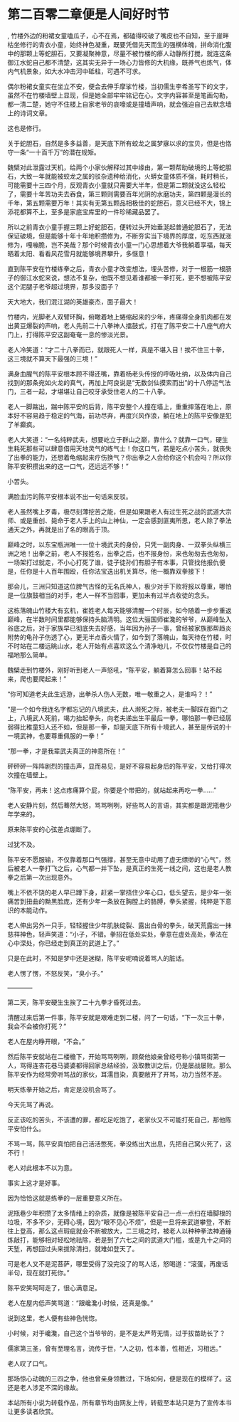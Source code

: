 # 第二百零二章便是人间好时节
,  竹楼外边的粉裙女童嗑瓜子，心不在焉，都磕得咬破了嘴皮也不自知，至于崖畔枯坐修行的青衣小童，始终神色凝重，既要凭借先天而生的强横体魄，拼命消化腹中的那颗上等蛇胆石，又要凝聚神意，尽量不被竹楼的瘆人动静所打搅，就连这条御江水蛇自己都不清楚，这其实无异于一场心力皆修的大机缘，既养气也炼气，体内气机景象，如大水冲击河中砥柱，可遇不可求。
   偶尔粉裙女童实在坐立不安，便会去伸手摩挲竹楼，当初儒生李希圣写下的文字，虽然不在竹楼墙壁上显现，但是她全部牢牢铭记在心，文字内容甚至是笔画勾勒，都一清二楚，她守不住楼上自家老爷的哀嚎或是撞墙声响，就会强迫自己去默念墙上的诗词文章。
   这也是修行。
   关于蛇胆石，自然是多多益善，是天底下所有蛟龙之属梦寐以求的宝贝，但是也恪守一条“一十百千万”的潜在规矩。
   魏檗对此泄露过天机，给两个小家伙解释过其中缘由，第一颗帮助破境的上等蛇胆石，大致一年就能被蛟龙之属的驳杂遗种给消化，火蟒女童体质不强，耗时稍长，可能需要十三四个月，反观青衣小童就只需要大半年，但是第二颗就没这么轻松了，需要十年苦功夫去吞食，第三颗则需要百年光阴的水磨功夫，第四颗是漫长的千年，第五颗需要万年！其实有无第五颗品相极佳的蛇胆石，意义已经不大，锦上添花都算不上，至多是家底宝库里的一件珍稀藏品罢了。
   所以之前青衣小童手握三颗上好蛇胆石，便转过头开始垂涎起普通蛇胆石了，无法保证破境，但是能够十年十年地积攒修为，不断夯实当下境界的厚度，吃东西就涨修为，嘎嘣脆，岂不美哉？那个时候青衣小童一门心思想着大爷我躺着享福，每天晒着太阳、看看风花雪月就能够境界攀升，多惬意！
   直到陈平安在竹楼练拳之后，青衣小童才改变想法，埋头苦修，对于一根筋一根肠子的御江水蛇来说，想法不复杂，他既不想见着谁都被一拳打死，更不想被陈平安这个泥腿子老爷超过境界，那多没面子？
   天大地大，我们混江湖的英雄豪杰，面子最大！
   竹楼内，光脚老人双臂环胸，俯瞰着地上蜷缩起来的少年，疼痛得全身肌肉都在发出黄豆爆裂的声响，老人先前二十八拳神人擂鼓式，打在了陈平安二十八座气府大门上，打得陈平安这副奄奄一息的惨淡光景。
   老人冷笑道：“才二十八拳而已，就跟死人一样，真是不堪入目！挨不住三十拳，这三境就不算天下最强的三境！”
   满身血腥气的陈平安根本顾不得还嘴，靠着杨老头传授的呼吸吐纳，以及体内自己找到的那条宛如火龙的真气，再加上阿良说是“无数剑仙摸索而出”的十八停运气法门，三者一起，才堪堪让自己咬牙承受住老人的二十八拳。
   老人一脚踹出，踹中陈平安的后背，陈平安整个人撞在墙上，重重摔落在地上，原本好不容易趋于稳定的气海，前功尽弃，再度兴风作浪，躺在地上的陈平安像是犯了羊癫疯。
   老人大笑道：“一名纯粹武夫，想要屹立于群山之巅，靠什么？就靠一口气，硬生生耗死那些可以肆意借用天地灵气的练气士！你这口气，若是吃点小苦头，就丧失了出拳的能力，还想着龟缩起来疗伤换气？你出拳之人会给你这个机会吗？所以你陈平安积攒出来的这一口气，还远远不够！”
   小苦头。
   满脸血污的陈平安根本说不出一句话来反驳。
   老人虽然嘴上歹毒，极尽刻薄挖苦之能，但是如果跟老人有过生死之战的武道大宗师、或是重创、毙命于老人手上的山上神仙，一定会感到匪夷所思，老人除了拳法通天之外，再就是出了名的眼高于顶。
   巅峰之时，以东宝瓶洲唯一一位十境武夫的身份，只凭一副肉身、一双拳头纵横三洲之地！出拳之前，老人不报姓名，出拳之后，也不报身份，来也匆匆去也匆匆，一场架打过就走，不小心打死了谁，徒子徒孙们有胆子有本事，只管找他报仇便是，任你是十人百年围殴，任你法宝迭出机关算尽，他一概靠双拳接下！
   那会儿，三洲只知道这位脾气古怪的无名氏神人，极少对手下败将报以尊重，哪怕是一位旗鼓相当的对手，老人一样不当回事，更加未有过半点收徒的念头。
   这栋落魄山竹楼大有玄机，崔姓老人每天能够清醒一个时辰，如今随着一步步重返巅峰，在半数时间里都能够保持头脑清明。这位大骊国师崔瀺的爷爷，从巅峰坠入谷底之后，对于家族早已彻底失去好感，当年因为孙子一事，曾经被家族那帮趋炎附势的龟孙子伤透了心，更无半点香火情了，如今到了落魄山，每天待在竹楼，时不时站在二楼远眺山水，老人开始有点喜欢这么个清净地儿，不仅仅竹楼是自己的福地那么简单。
   魏檗走到竹楼外，刚好听到老人一声怒吼，“陈平安，躺着算怎么回事！站不起来，爬也要爬起来！”
   “你可知道老夫此生远游，出拳杀人伤人无数，唯一敬重之人，是谁吗？！”
   “是一个如今我连名字都忘记的八境武夫，此人濒死之际，被老夫一脚踩在面门之上，八境武人死前，竭力抬起拳头，向老夫递出生平最后一拳，哪怕那一拳已经孱弱得比稚童妇人还不如，但是那一拳，却是天底下所有十境武人，甚至是传说的十一境武神，也要尊重佩服的一拳！”
   “那一拳，才是我辈武夫真正的神意所在！”
   砰砰砰一阵阵剧烈的撞击声，显而易见，是好不容易起身后的陈平安，又给打得次次撞在墙壁上。
   “陈平安，再来！这点疼痛算个屁，你要是个带把的，就站起来再吃一拳……”
   老人安静片刻，然后蓦然大怒，骂骂咧咧，好些骂人的言语，其实都是跟泥瓶巷少年学来的。
   原来陈平安的心弦差点绷断了。
   过犹不及。
   陈平安不愿服输，不仅靠着那口气强撑，甚至无意中动用了虚无缥缈的“心气”，然后被老人一拳打飞之后，心气都一并下坠，是真正的生死一线之间，这也是老人教拳之后第一次出现意外。
   嘴上不依不饶的老人早已蹲下身，赶紧一掌捂住少年心口，低头望去，是少年一张痛苦到扭曲的黝黑脸庞，还有少年一条放在胸膛上的胳膊，拳头紧握，纯粹是下意识的本能动作。
   老人伸出另外一只手，轻轻握住少年肌肤绽裂、露出白骨的拳头，破天荒露出一抹慈祥神色，轻声笑道：“小子，不错。拳招在低处实处，拳意在虚处高处，拳法在心中深处，你已经走到真正的武道上了。”
   只是在此时，不知是梦中还是迷糊，陈平安呢喃说着骂人的脏话。
   老人愣了愣，不怒反笑，“臭小子。”
   ————
   第二天，陈平安硬生生挨了二十九拳才昏死过去。
   清醒过来后第一件事，陈平安就是艰难走到二楼，问了一句话，“下一次三十拳，我会不会被你打死？”
   老人在屋内睁开眼，“不会。”
   然后陈平安就站在二楼檐下，开始骂骂咧咧，顾粲他娘亲曾经号称小镇骂街第一人，骂得连杏花巷马婆婆都得回家总结经验，汲取教训之后，仍是屡战屡败。那么陈平安作为经常旁听骂战的家伙，耳濡目染，真要敞开了开骂，功力当然不差。
   明天练拳开始之后，肯定是没机会骂了。
   今天先骂了再说。
   反正该吃的苦头，不该遭的罪，都吃足吃饱了，老家伙又不可能打死自己，那他陈平安怕什么。
   不骂一骂，陈平安真怕把自己活活憋死，拳没练出大出息，先把自己窝火死了，这不行！
   老人对此根本不以为意。
   事实上这才是好事。
   因为恰恰这就是练拳的一层重要意义所在。
   泥瓶巷少年积攒了太多情绪上的杂质，就像是被陈平安自己一点一点扫在墙脚根的垃圾，不多不少，无碍心境，因为“眼不见心不烦”，但是一旦将来武道攀登，不断往上登高，那么这点瑕疵就会不断被放大，二三境之时，被老人以种种拳法神通锤炼敲打，能够相对轻松地祛除，若是到了六七之间的武道大门槛，或是九十之间的天堑，再想回过头来拔除清扫，就难如登天了。
   可是老人又不是泥菩萨，哪里受得了没完没了的骂人话，怒喝道：“滚蛋，再废话半句，现在就打死你。”
   陈平安笑呵呵走了，很心满意足。
   老人在屋内低声笑骂道：“跟巉瀺小时候，还真是像。”
   说到这里，老人便有些神色恍惚。
   小时候，对于巉瀺，自己这个当爷爷的，是不是太严苛无情，过于拔苗助长了？
   儒家第三圣，曾有至理名言，流传于世，“人之初，性本善，性相近，习相远。”
   老人叹了口气。
   那场惊心动魄的三四之争，他也曾亲身领教过，下场如何，便是现在的模样了。这还是老人涉足不深的缘故。
  本站所有小说为转载作品，所有章节均由网友上传，转载至本站只是为了宣传本书让更多读者欣赏。